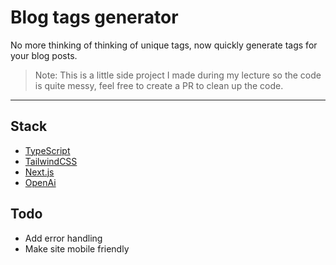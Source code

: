 # Blog tags generator

No more thinking of thinking of unique tags, now quickly generate tags for your blog posts.

> Note: This is a little side project I made during my lecture so the code is quite messy, feel free to create a PR to clean up the code.

---

## Stack

- [TypeScript](https://www.typescriptlang.org/)
- [TailwindCSS](https://tailwindcss.com/)
- [Next.js](https://nextjs.org/)
- [OpenAi](https://openai.com/api/)

## Todo
- Add error handling
- Make site mobile friendly